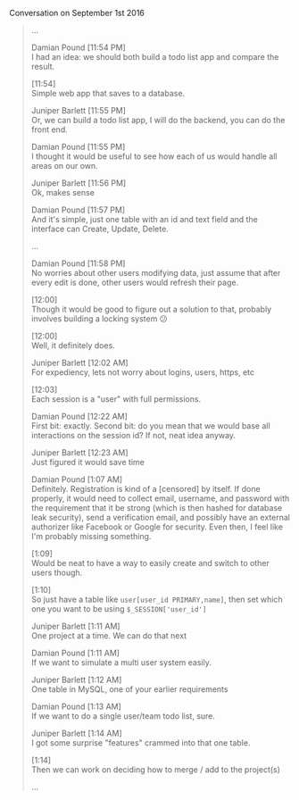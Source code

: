 Conversation on September 1st 2016
> ...
>
> Damian Pound [11:54 PM]  
> I had an idea: we should both build a todo list app and compare the result.
> 
> [11:54]  
> Simple web app that saves to a database.
> 
> Juniper Barlett [11:55 PM]  
> Or, we can build a todo list app, I will do the backend, you can do the front end.
> 
> Damian Pound [11:55 PM]  
> I thought it would be useful to see how each of us would handle all areas on our own.
> 
> Juniper Barlett [11:56 PM]  
> Ok, makes sense
> 
> Damian Pound [11:57 PM]  
> And it's simple, just one table with an id and text field and the interface can Create, Update, Delete.
> 
> ...
> 
> Damian Pound [11:58 PM]  
> No worries about other users modifying data, just assume that after every edit is done, other users would refresh their page.
>
> [12:00]  
> Though it would be good to figure out a solution to that, probably involves building a locking system :confused:
> 
> [12:00]  
> Well, it definitely does.
> 
> Juniper Barlett [12:02 AM]  
> For expediency, lets not worry about logins, users, https, etc
> 
> [12:03]  
> Each session is a "user" with full permissions.
> 
> Damian Pound [12:22 AM]  
> First bit: exactly. Second bit: do you mean that we would base all interactions on the session id? If not, neat idea anyway.
> 
> Juniper Barlett [12:23 AM]  
> Just figured it would save time
> 
> Damian Pound [1:07 AM]  
> Definitely. Registration is kind of a [censored] by itself. If done properly, it would need to collect email, username, and password with the requirement that it be strong (which is then hashed for database leak security), send a verification email, and possibly have an external authorizer like Facebook or Google for security. Even then, I feel like I'm probably missing something.
> 
> [1:09]  
> Would be neat to have a way to easily create and switch to other users though.
> 
> [1:10]  
> So just have a table like `user[user_id PRIMARY,name]`, then set which one you want to be using `$_SESSION['user_id']`
> 
> Juniper Barlett [1:11 AM]  
> One project at a time.  We can do that next
> 
> Damian Pound [1:11 AM]  
> If we want to simulate a multi user system easily.
> 
> Juniper Barlett [1:12 AM]  
> One table in MySQL, one of your earlier requirements
> 
> Damian Pound [1:13 AM]  
> If we want to do a single user/team todo list, sure.
> 
> Juniper Barlett [1:14 AM]  
> I got some surprise "features" crammed into that one table.
> 
> [1:14]  
> Then we can work on deciding how to merge / add to the project(s)
> 
> ...

